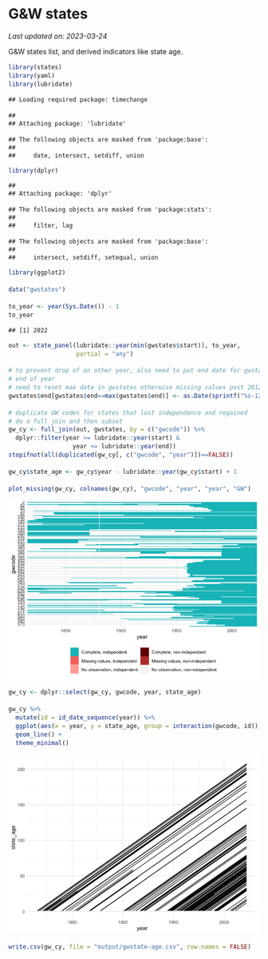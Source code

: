 G&W states
================

*Last updated on: 2023-03-24*

G&W states list, and derived indicators like state age.

``` r
library(states)
library(yaml)
library(lubridate)
```

    ## Loading required package: timechange

    ## 
    ## Attaching package: 'lubridate'

    ## The following objects are masked from 'package:base':
    ## 
    ##     date, intersect, setdiff, union

``` r
library(dplyr)
```

    ## 
    ## Attaching package: 'dplyr'

    ## The following objects are masked from 'package:stats':
    ## 
    ##     filter, lag

    ## The following objects are masked from 'package:base':
    ## 
    ##     intersect, setdiff, setequal, union

``` r
library(ggplot2)

data("gwstates")

to_year <- year(Sys.Date()) - 1
to_year
```

    ## [1] 2022

``` r
out <- state_panel(lubridate::year(min(gwstates$start)), to_year, 
                   partial = "any")

# to prevent drop of on other year, also need to put end date for gwstates to 
# end of year
# need to reset max date in gwstates otherwise missing values post 2012
gwstates$end[gwstates$end==max(gwstates$end)] <- as.Date(sprintf("%s-12-31", to_year))

# duplicate GW codes for states that lost independence and regained
# do a full join and then subset
gw_cy <- full_join(out, gwstates, by = c("gwcode")) %>%
  dplyr::filter(year >= lubridate::year(start) &
                  year <= lubridate::year(end)) 
stopifnot(all(duplicated(gw_cy[, c("gwcode", "year")])==FALSE))

gw_cy$state_age <- gw_cy$year - lubridate::year(gw_cy$start) + 1

plot_missing(gw_cy, colnames(gw_cy), "gwcode", "year", "year", "GW")
```

![](coding-notes_files/figure-gfm/unnamed-chunk-2-1.png)<!-- -->

``` r
gw_cy <- dplyr::select(gw_cy, gwcode, year, state_age)

gw_cy %>%
  mutate(id = id_date_sequence(year)) %>%
  ggplot(aes(x = year, y = state_age, group = interaction(gwcode, id))) +
  geom_line() +
  theme_minimal()
```

![](coding-notes_files/figure-gfm/unnamed-chunk-2-2.png)<!-- -->

``` r
write.csv(gw_cy, file = "output/gwstate-age.csv", row.names = FALSE)
```
